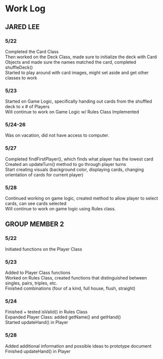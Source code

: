 # Work Log

## JARED LEE

### 5/22

Completed the Card Class  
Then worked on the Deck Class, made sure to initialize the deck with Card Objects and made sure the names matched the card, completed shuffleDeck()  
Started to play around with card images, might set aside and get other classes to work

### 5/23

Started on Game Logic, specifically handing out cards from the shuffled deck to x # of Players  
Will continue to work on Game Logic w/ Rules Class Implemented


### 5/24-26

Was on vacation, did not have access to computer.

### 5/27 

Completed findFirstPlayer(), which finds what player has the lowest card  
Created an updateTurn() method to go through player turns  
Start creating visuals (background color, displaying cards, changing orientation of cards for current player)  

### 5/28

Continued working on game logic, created method to allow player to select cards, can see cards selected  
Will continue to work on game logic using Rules class.

## GROUP MEMBER 2

### 5/22

Initiated functions on the Player Class

### 5/23

Added to Player Class functions  
Worked on Rules Class, created functions that distinguished between singles, pairs, triples, etc.  
Finished combinations (four of a kind, full house, flush, straight)

### 5/24

Finished + tested isValid() in Rules Class  
Expanded Player Class: added getName() and getHand()  
Started updateHand() in Player  

### 5/28
Added additional information and possible ideas to prototype document  
Finished updateHand() in Player  
